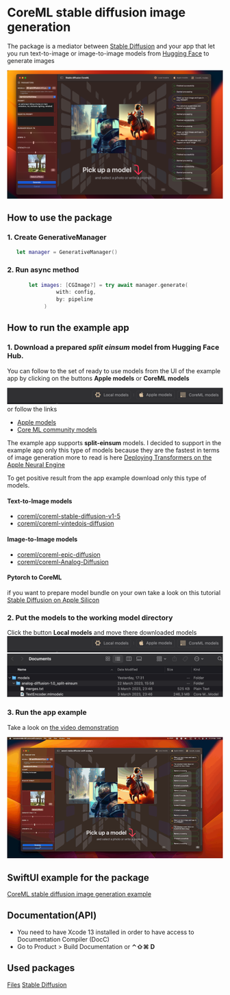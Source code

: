 # CoreML stable diffusion image generation

The package is a mediator between [Stable Diffusion](https://github.com/apple/ml-stable-diffusion) and your app that let you run text-to-image or image-to-image models from [Hugging Face](https://huggingface.co) to generate images

  ![Http requests](https://github.com/The-Igor/coreml-stable-diffusion-swift/blob/main/Sources/img/app.png) 

## How to use the package
### 1. Create GenerativeManager

```swift
   let manager = GenerativeManager()
```
### 2. Run async method

```swift
       let images: [CGImage?] = try await manager.generate(
                with: config, 
                by: pipeline
            )
```

## How to run the example app

### 1. Download a prepared *split einsum* model from Hugging Face Hub.
You can follow to the set of ready to use models from the UI of the example app by clicking on the buttons **Apple models** or **CoreML models**

  ![Http requests](https://github.com/The-Igor/coreml-stable-diffusion-swift/blob/main/Sources/img/local_button.png) 
or follow the links 
- [Apple models](https://huggingface.co/apple) 
- [Core ML community models](https://huggingface.co/coreml) 

The example app supports **split-einsum** models. I decided to support in the example app only this type of models because they are the fastest in terms of image generation more to read is here [Deploying Transformers on the Apple Neural Engine](https://machinelearning.apple.com/research/neural-engine-transformers)

To get positive result from the app example download only this type of models.
#### Text-to-Image models
- [coreml/coreml-stable-diffusion-v1-5](https://huggingface.co/coreml/coreml-stable-diffusion-v1-5/tree/main/split-einsum) 
- [coreml/coreml-vintedois-diffusion](https://huggingface.co/coreml/coreml-vintedois-diffusion/tree/main/split_einsum)
#### Image-to-Image models
- [coreml/coreml-epic-diffusion](https://huggingface.co/coreml/coreml-epic-diffusion/tree/main/split_einsum)
- [coreml/coreml-Analog-Diffusion](https://huggingface.co/coreml/coreml-Analog-Diffusion/tree/main/split-einsum)

#### Pytorch to CoreML
if you want to prepare model bundle on your own take a look on this tutorial
[Stable Diffusion on Apple Silicon](https://www.youtube.com/watch?v=uY_Ty-F0CG8&list=LL&index=2)

### 2. Put the models to the working model directory
Click the button **Local models** and move there downloaded models
  ![Http requests](https://github.com/The-Igor/coreml-stable-diffusion-swift/blob/main/Sources/img/local_button.png)   
  ![Http requests](https://github.com/The-Igor/coreml-stable-diffusion-swift/blob/main/Sources/img/local_models_folder.png) 

### 3. Run the app example
Take a look on [the video demonstration](https://youtu.be/GYC8VveChHI)

  ![Http requests](https://github.com/The-Igor/coreml-stable-diffusion-swift/blob/main/Sources/img/coreml_stable_diffusion_video.gif) 

## SwiftUI example for the package

[CoreML stable diffusion image generation example](https://github.com/The-Igor/stable-diffusion-swift-example)

## Documentation(API)
- You need to have Xcode 13 installed in order to have access to Documentation Compiler (DocC)
- Go to Product > Build Documentation or **⌃⇧⌘ D**

## Used packages
[Files](https://github.com/JohnSundell/Files)
[Stable Diffusion](https://github.com/apple/ml-stable-diffusion)
